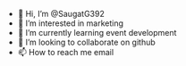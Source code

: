 - 👋 Hi, I’m @SaugatG392
- 👀 I’m interested in marketing
- 🌱 I’m currently learning event development
- 💞️ I’m looking to collaborate on github
- 📫 How to reach me email

<!---
SaugatG392/SaugatG392 is a ✨ special ✨ repository because its `README.md` (this file) appears on your GitHub profile.
You can click the Preview link to take a look at your changes.
--->
